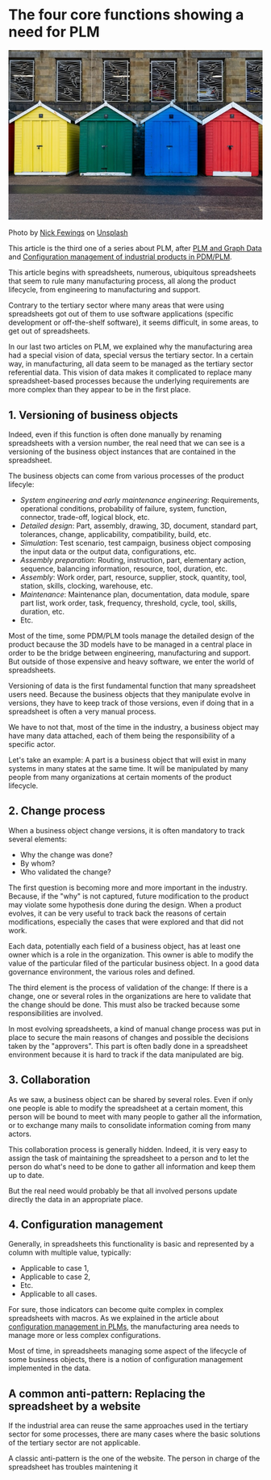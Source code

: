 # The four core functions showing a need for PLM

![Four](../images/four.jpg)

Photo by [Nick Fewings](https://unsplash.com/@jannerboy62?utm_source=unsplash&utm_medium=referral&utm_content=creditCopyText) on [Unsplash](https://unsplash.com/photos/apdqPYw3z0s)

This article is the third one of a series about PLM, after [PLM and Graph Data](about-plm.md) and [Configuration management of industrial products in PDM/PLM](conf-mgt.md).

This article begins with spreadsheets, numerous, ubiquitous spreadsheets that seem to rule many manufacturing process, all along the product lifecycle, from engineering to manufacturing and support.

Contrary to the tertiary sector where many areas that were using spreadsheets got out of them to use software applications (specific development or off-the-shelf software), it seems difficult, in some areas, to get out of spreadsheets.

In our last two articles on PLM, we explained why the manufacturing area had a special vision of data, special versus the tertiary sector. In a certain way, in manufacturing, all data seem to be managed as the tertiary sector referential data. This vision of data makes it complicated to replace many spreadsheet-based processes because the underlying requirements are more complex than they appear to be in the first place.

## 1. Versioning of business objects

Indeed, even if this function is often done manually by renaming spreadsheets with a version number, the real need that we can see is a versioning of the business object instances that are contained in the spreadsheet.

The business objects can come from various processes of the product lifecyle:

* *System engineering and early maintenance engineering*: Requirements, operational conditions, probability of failure, system, function, connector, trade-off, logical block, etc.
* *Detailed design*: Part, assembly, drawing, 3D, document, standard part, tolerances, change, applicability, compatibility, build, etc.
* *Simulation*: Test scenario, test campaign, business object composing the input data or the output data, configurations, etc.
* *Assembly preparation*: Routing, instruction, part, elementary action, sequence, balancing information, resource, tool, duration, etc.
* *Assembly*: Work order, part, resource, supplier, stock, quantity, tool, station, skills, clocking, warehouse, etc.
* *Maintenance*: Maintenance plan, documentation, data module, spare part list, work order, task, frequency, threshold, cycle, tool, skills, duration, etc.
* Etc.

Most of the time, some PDM/PLM tools manage the detailed design of the product because the 3D models have to be managed in a central place in order to be the bridge between engineering, manufacturing and support. But outside of those expensive and heavy software, we enter the world of spreadsheets.

Versioning of data is the first fundamental function that many spreadsheet users need. Because the business objects that they manipulate evolve in versions, they have to keep track of those versions, even if doing that in a spreadsheet is often a very manual process.

We have to not that, most of the time in the industry, a business object may have many data attached, each of them being the responsibility of a specific actor.

Let's take an example: A part is a business object that will exist in many systems in many states at the same time. It will be manipulated by many people from many organizations at certain moments of the product lifecycle.

## 2. Change process

When a business object change versions, it is often mandatory to track several elements:

* Why the change was done?
* By whom?
* Who validated the change?

The first question is becoming more and more important in the industry. Because, if the "why" is not captured, future modification to the product may violate some hypothesis done during the design. When a product evolves, it can be very useful to track back the reasons of certain modifications, especially the cases that were explored and that did not work.

Each data, potentially each field of a business object, has at least one owner which is a role in the organization. This owner is able to modify the value of the particular filed of the particular business object. In a good data governance environment, the various roles and defined.

The third element is the process of validation of the change: If there is a change, one or several roles in the organizations are here to validate that the change should be done. This must also be tracked because some responsibilities are involved.

In most evolving spreadsheets, a kind of manual change process was put in place to secure the main reasons of changes and possible the decisions taken by the "approvers". This part is often badly done in a spreadsheet environment because it is hard to track if the data manipulated are big.

## 3. Collaboration

As we saw, a business object can be shared by several roles. Even if only one people is able to modify the spreadsheet at a certain moment, this person will be bound to meet with many people to gather all the information, or to exchange many mails to consolidate information coming from many actors.

This collaboration process is generally hidden. Indeed, it is very easy to assign the task of maintaining the spreadsheet to a person and to let the person do what's need to be done to gather all information and keep them up to date.

But the real need would probably be that all involved persons update directly the data in an appropriate place.

## 4. Configuration management

Generally, in spreadsheets this functionality is basic and represented by a column with multiple value, typically:

* Applicable to case 1,
* Applicable to case 2,
* Etc.
* Applicable to all cases.

For sure, those indicators can become quite complex in complex spreadsheets with macros. As we explained in the article about [configuration management in PLMs](conf-mgt.md), the manufacturing area needs to manage more or less complex configurations.

Most of time, in spreadsheets managing some aspect of the lifecycle of some business objects, there is a notion of configuration management implemented in the data.

## A common anti-pattern: Replacing the spreadsheet by a website

If the industrial area can reuse the same approaches used in the tertiary sector for some processes, there are many cases where the basic solutions of the tertiary sector are not applicable.

A classic anti-pattern is the one of the website. The person in charge of the spreadsheet has troubles maintening it















